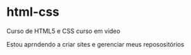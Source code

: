 # html-css
 Curso de HTML5 e CSS curso em video

 Estou aprndendo a criar sites e gerenciar meus reposositórios

